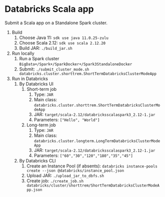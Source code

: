 # Databricks Scala app

Submit a Scala app on a Standalone Spark cluster.

1. Build
    1. Choose Java 11: `sdk use java 11.0.25-zulu`
    2. Choose Scala 2.12: `sdk use scala 2.12.20`
    3. Build JAR: `./build_jar.sh`
2. Run locally
    1. Run a Spark cluster `BigData+/Spark+/SparkDocker+/Spark3StandaloneDocker`
    2. Submit: `./submit_cluster_mode.sh databricks.cluster.shorttrem.ShortTermDatabricksClusterModeApp`
3. Run in Databricks
    1. By Databricks UI
        1. Short-term job
            1. Type: `JAR`
            2. Main class: `databricks.cluster.shorttrem.ShortTermDatabricksClusterModeApp`
            3. JAR: `target/scala-2.12/databricksscalaspark3_2.12-1.jar`
            4. Parameters: `["Hello", "World"]`
        2. Long-term job
            1. Type: `JAR`
            2. Main class: `databricks.cluster.longterm.LongTermDatabricksClusterModeApp`
            3. JAR: `target/scala-2.12/databricksscalaspark3_2.12-1.jar`
            4. Parameters: `["60","30","120","180","35","45"]`
    2. By Databricks CLI
        1. Create an Instance Pool (if absents): `databricks instance-pools create --json @databricks/instance_pool.json`
        2. Upload JAR: `./upload_jar_to_dbfs.sh`
        3. Create job: `./create_job.sh databricks/cluster/shorttrem/ShortTermDatabricksClusterModeApp.json`
